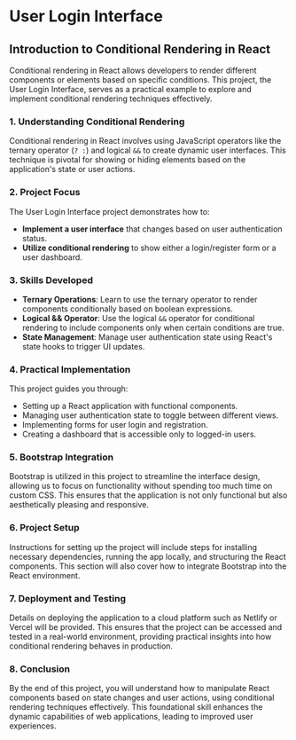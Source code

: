 # User Login Interface

## Introduction to Conditional Rendering in React

Conditional rendering in React allows developers to render different components or elements based on specific conditions. This project, the User Login Interface, serves as a practical example to explore and implement conditional rendering techniques effectively.

### 1. Understanding Conditional Rendering

Conditional rendering in React involves using JavaScript operators like the ternary operator (`? :`) and logical `&&` to create dynamic user interfaces. This technique is pivotal for showing or hiding elements based on the application's state or user actions.

### 2. Project Focus

The User Login Interface project demonstrates how to:

- **Implement a user interface** that changes based on user authentication status.
- **Utilize conditional rendering** to show either a login/register form or a user dashboard.

### 3. Skills Developed

- **Ternary Operations**: Learn to use the ternary operator to render components conditionally based on boolean expressions.
- **Logical && Operator**: Use the logical `&&` operator for conditional rendering to include components only when certain conditions are true.
- **State Management**: Manage user authentication state using React's state hooks to trigger UI updates.

### 4. Practical Implementation

This project guides you through:

- Setting up a React application with functional components.
- Managing user authentication state to toggle between different views.
- Implementing forms for user login and registration.
- Creating a dashboard that is accessible only to logged-in users.

### 5. Bootstrap Integration

Bootstrap is utilized in this project to streamline the interface design, allowing us to focus on functionality without spending too much time on custom CSS. This ensures that the application is not only functional but also aesthetically pleasing and responsive.

### 6. Project Setup

Instructions for setting up the project will include steps for installing necessary dependencies, running the app locally, and structuring the React components. This section will also cover how to integrate Bootstrap into the React environment.

### 7. Deployment and Testing

Details on deploying the application to a cloud platform such as Netlify or Vercel will be provided. This ensures that the project can be accessed and tested in a real-world environment, providing practical insights into how conditional rendering behaves in production.

### 8. Conclusion

By the end of this project, you will understand how to manipulate React components based on state changes and user actions, using conditional rendering techniques effectively. This foundational skill enhances the dynamic capabilities of web applications, leading to improved user experiences.
